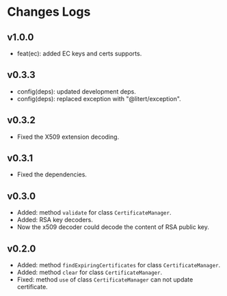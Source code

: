 # Changes Logs

## v1.0.0

- feat(ec): added EC keys and certs supports.

## v0.3.3

- config(deps): updated development deps.
- config(deps): replaced exception with "@litert/exception".

## v0.3.2

- Fixed the X509 extension decoding.

## v0.3.1

- Fixed the dependencies.

## v0.3.0

- Added: method `validate` for class `CertificateManager`.
- Added: RSA key decoders.
- Now the x509 decoder could decode the content of RSA public key.

## v0.2.0

- Added: method `findExpiringCertificates` for class `CertificateManager`.
- Added: method `clear` for class `CertificateManager`.
- Fixed: method `use` of class `CertificateManager` can not update certificate.
